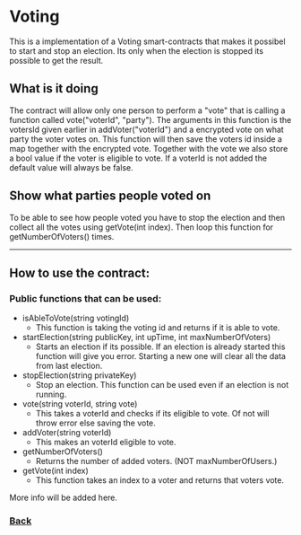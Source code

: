 # Voting

This is a implementation of a Voting smart-contracts that makes it possibel to start and stop an election. Its only when the election is stopped its possible to get the result.

## What is it doing

The contract will allow only one person to perform a "vote" that is calling a function called vote("voterId", "party"). The arguments in this function is the votersId given earlier in addVoter("voterId") and a encrypted vote on what party the voter votes on. This function will then save the voters id inside a map together with the encrypted vote.
Together with the vote we also store a bool value if the voter is eligible to vote. If a voterId is not added the default value will always be false.

## Show what parties people voted on

To be able to see how people voted you have to stop the election and then collect all the votes using getVote(int index). Then loop this function for getNumberOfVoters() times.

---

## How to use the contract:

### Public functions that can be used:

- isAbleToVote(string votingId)
  - This function is taking the voting id and returns if it is able to vote.
- startElection(string publicKey, int upTime, int maxNumberOfVoters)
  - Starts an election if its possible. If an election is already started this function will give you error. Starting a new one will clear all the data from last election.
- stopElection(string privateKey)
  - Stop an election. This function can be used even if an election is not running.
- vote(string voterId, string vote)
  - This takes a voterId and checks if its eligible to vote. Of not will throw error else saving the vote.
- addVoter(string voterId)
  - This makes an voterId eligible to vote.
- getNumberOfVoters()
  - Returns the number of added voters. (NOT maxNumberOfUsers.)
- getVote(int index)
  - This function takes an index to a voter and returns that voters vote.

More info will be added here.

### [Back](../README.md)

